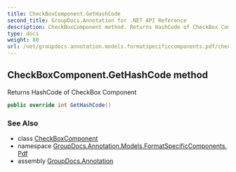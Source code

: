 ```yaml
---
title: CheckBoxComponent.GetHashCode
second_title: GroupDocs.Annotation for .NET API Reference
description: CheckBoxComponent method. Returns HashCode of CheckBox Component
type: docs
weight: 80
url: /net/groupdocs.annotation.models.formatspecificcomponents.pdf/checkboxcomponent/gethashcode/
---
```

## CheckBoxComponent.GetHashCode method

Returns HashCode of CheckBox Component

```csharp
public override int GetHashCode()
```

### See Also

* class [CheckBoxComponent](../)
* namespace [GroupDocs.Annotation.Models.FormatSpecificComponents.Pdf](../../checkboxcomponent/)
* assembly [GroupDocs.Annotation](../../../)


